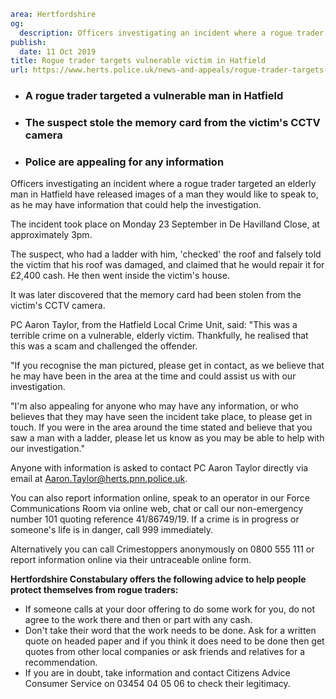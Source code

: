 ```yaml
area: Hertfordshire
og:
  description: Officers investigating an incident where a rogue trader targeted an elderly man in Hatfield have released images of a man they would like to speak to, as he may have information that could help the investigation.
publish:
  date: 11 Oct 2019
title: Rogue trader targets vulnerable victim in Hatfield
url: https://www.herts.police.uk/news-and-appeals/rogue-trader-targets-vulnerable-victim-in-hatfield-0891
```

* ### A rogue trader targeted a vulnerable man in Hatfield

 * ### The suspect stole the memory card from the victim's CCTV camera

 * ### Police are appealing for any information

Officers investigating an incident where a rogue trader targeted an elderly man in Hatfield have released images of a man they would like to speak to, as he may have information that could help the investigation.

The incident took place on Monday 23 September in De Havilland Close, at approximately 3pm.

The suspect, who had a ladder with him, 'checked' the roof and falsely told the victim that his roof was damaged, and claimed that he would repair it for £2,400 cash. He then went inside the victim's house.

It was later discovered that the memory card had been stolen from the victim's CCTV camera.

PC Aaron Taylor, from the Hatfield Local Crime Unit, said: "This was a terrible crime on a vulnerable, elderly victim. Thankfully, he realised that this was a scam and challenged the offender.

"If you recognise the man pictured, please get in contact, as we believe that he may have been in the area at the time and could assist us with our investigation.

"I'm also appealing for anyone who may have any information, or who believes that they may have seen the incident take place, to please get in touch. If you were in the area around the time stated and believe that you saw a man with a ladder, please let us know as you may be able to help with our investigation."

Anyone with information is asked to contact PC Aaron Taylor directly via email at Aaron.Taylor@herts.pnn.police.uk.

You can also report information online, speak to an operator in our Force Communications Room via online web, chat or call our non-emergency number 101 quoting reference 41/86749/19. If a crime is in progress or someone's life is in danger, call 999 immediately.

Alternatively you can call Crimestoppers anonymously on 0800 555 111 or report information online via their untraceable online form.

 **Hertfordshire Constabulary offers the following advice to help people protect themselves from rogue traders:**

 * If someone calls at your door offering to do some work for you, do not agree to the work there and then or part with any cash.
 * Don't take their word that the work needs to be done. Ask for a written quote on headed paper and if you think it does need to be done then get quotes from other local companies or ask friends and relatives for a recommendation.
 * If you are in doubt, take information and contact Citizens Advice Consumer Service on 03454 04 05 06 to check their legitimacy.
